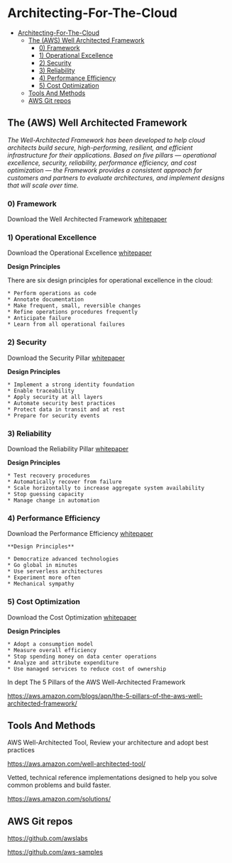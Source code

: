 # Architecting-For-The-Cloud

<!-- TOC depthFrom:1 depthTo:6 withLinks:1 updateOnSave:1 orderedList:0 -->

- [Architecting-For-The-Cloud](#architecting-for-the-cloud)
	- [The (AWS) Well Architected Framework](#the-aws-well-architected-framework)
		- [0) Framework](#0-framework)
		- [1) Operational Excellence](#1-operational-excellence)
		- [2) Security](#2-security)
		- [3) Reliability](#3-reliability)
		- [4) Performance Efficiency](#4-performance-efficiency)
		- [5) Cost Optimization](#5-cost-optimization)
	- [Tools And Methods](#tools-and-methods)
	- [AWS Git repos](#aws-git-repos)

<!-- /TOC -->

## The (AWS) Well Architected Framework

_The Well-Architected Framework has been developed to help cloud architects build secure, high-performing, resilient, and efficient infrastructure for their applications. Based on five pillars — operational excellence, security, reliability, performance efficiency, and cost optimization — the Framework provides a consistent approach for customers and partners to evaluate architectures, and implement designs that will scale over time._

### 0) Framework

   Download the  Well Architected Framework [whitepaper](https://d1.awsstatic.com/whitepapers/architecture/AWS_Well-Architected_Framework.pdf)

### 1) Operational Excellence

   Download the Operational Excellence [whitepaper](https://d1.awsstatic.com/whitepapers/architecture/AWS-Operational-Excellence-Pillar.pdf)

   **Design Principles**

   There are six design principles for operational excellence in the cloud:

    * Perform operations as code
    * Annotate documentation
    * Make frequent, small, reversible changes
    * Refine operations procedures frequently
    * Anticipate failure
    * Learn from all operational failures


### 2) Security

   Download the Security Pillar [whitepaper](https://d1.awsstatic.com/whitepapers/architecture/AWS-Security-Pillar.pdf)

   **Design Principles**

    * Implement a strong identity foundation
    * Enable traceability
    * Apply security at all layers
    * Automate security best practices
    * Protect data in transit and at rest
    * Prepare for security events


### 3) Reliability

   Download the Reliability Pillar [whitepaper](https://d1.awsstatic.com/whitepapers/architecture/AWS-Reliability-Pillar.pdf)

   **Design Principles**

    * Test recovery procedures
    * Automatically recover from failure
    * Scale horizontally to increase aggregate system availability
    * Stop guessing capacity
    * Manage change in automation




### 4) Performance Efficiency

   Download the Performance Efficiency [whitepaper](https://d1.awsstatic.com/whitepapers/architecture/AWS-Performance-Efficiency-Pillar.pdf)

    **Design Principles**

    * Democratize advanced technologies
    * Go global in minutes
    * Use serverless architectures
    * Experiment more often
    * Mechanical sympathy


### 5) Cost Optimization

   Download the Cost Optimization [whitepaper](https://d1.awsstatic.com/whitepapers/architecture/AWS-Cost-Optimization-Pillar.pdf)

   **Design Principles**

    * Adopt a consumption model
    * Measure overall efficiency
    * Stop spending money on data center operations
    * Analyze and attribute expenditure
    * Use managed services to reduce cost of ownership


In dept The 5 Pillars of the AWS Well-Architected Framework

https://aws.amazon.com/blogs/apn/the-5-pillars-of-the-aws-well-architected-framework/

## Tools And Methods

AWS Well-Architected Tool, Review your architecture and adopt best practices

https://aws.amazon.com/well-architected-tool/

Vetted, technical reference implementations designed to help you solve
common problems and build faster.

https://aws.amazon.com/solutions/

## AWS Git repos

https://github.com/awslabs

https://github.com/aws-samples

